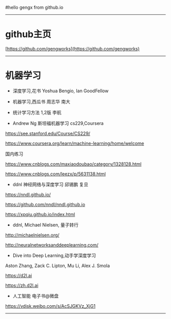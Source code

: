 ﻿

#hello gengx from github.io

***
# github主页

[https://github.com/gengworks](https://github.com/gengworks)

***
# 机器学习


* 深度学习,花书 Yoshua Bengio, Ian GoodFellow


* 机器学习,西瓜书 周志华 南大


* 统计学习方法 1,2版 李航



* Andrew Ng 斯坦福机器学习 cs229,Coursera

https://see.stanford.edu/Course/CS229/


https://www.coursera.org/learn/machine-learning/home/welcome

国内练习

https://www.cnblogs.com/maxiaodoubao/category/1328128.html

https://www.cnblogs.com/leezx/p/5631138.html

* ddnl 神经网络与深度学习 邱锡鹏 复旦

https://nndl.github.io/

https://github.com/nndl/nndl.github.io

https://xpqiu.github.io/index.html



* ddnl, Michael Nielsen, 量子转行

http://michaelnielsen.org/

http://neuralnetworksanddeeplearning.com/



* Dive into Deep Learning,动手学深度学习

Aston Zhang, Zack C. Lipton, Mu Li, Alex J. Smola

https://d2l.ai

https://zh.d2l.ai



* 人工智能 电子书@微盘

https://vdisk.weibo.com/s/AcSJGKVz_XjG1

***

